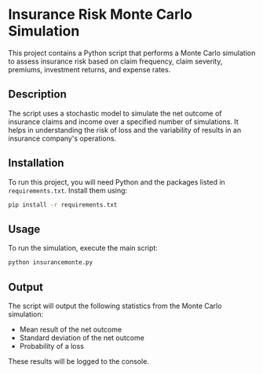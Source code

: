 
# Insurance Risk Monte Carlo Simulation

This project contains a Python script that performs a Monte Carlo simulation to assess insurance risk based on claim frequency, claim severity, premiums, investment returns, and expense rates.

## Description

The script uses a stochastic model to simulate the net outcome of insurance claims and income over a specified number of simulations. It helps in understanding the risk of loss and the variability of results in an insurance company's operations.

## Installation

To run this project, you will need Python and the packages listed in `requirements.txt`. Install them using:

```bash
pip install -r requirements.txt
```

## Usage

To run the simulation, execute the main script:

```bash
python insurancemonte.py
```

## Output

The script will output the following statistics from the Monte Carlo simulation:

- Mean result of the net outcome
- Standard deviation of the net outcome
- Probability of a loss

These results will be logged to the console.

